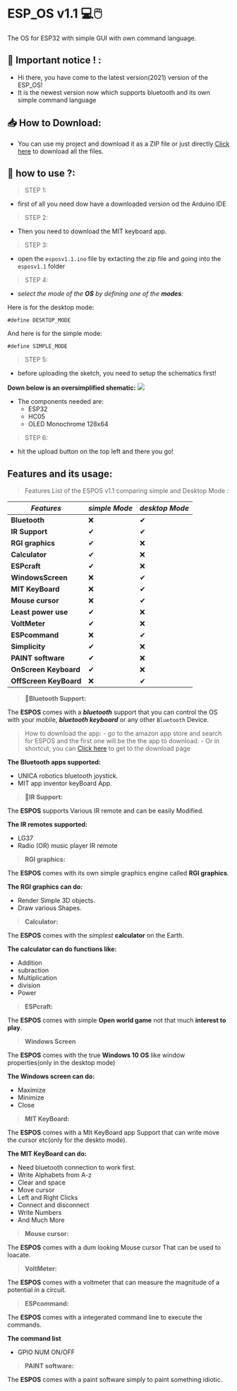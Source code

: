 # ESP_OS v1.1 💻🖱️
The OS for ESP32 with simple GUI with own command language.
## 📌 Important notice ! :
 - Hi there, you have come to the latest version(2021) version of the ESP_OS! 
 - It is the newest version now which supports bluetooth and its own simple command language
## 📥 How to Download:
- You can use my project and download it as a ZIP file  or just directly [Click here](https://github.com/HarishAathiyan/ESP_OS/archive/refs/heads/V1.1.zip) to download all the files.
## 🔨 how to use ?:
> STEP 1:
   - first of all you need dow have a downloaded version od the Arduino IDE
> STEP 2:   
   - Then you need to download the MIT keyboard app.
> STEP 3:
   - open the `esposv1.1.ino` file by extacting the zip file and going into the `esposv1.1` folder
> STEP 4:

  - _select the mode of the **OS** by defining one of the **modes**:_ 

 Here is for the desktop mode:

  `#define DESKTOP_MODE`

And here is for the simple mode:

`#define SIMPLE_MODE`
> STEP 5:

- before uploading the sketch, you need to setup the schematics first!

**Down below is an oversimplified shematic:**
![](https://user-images.githubusercontent.com/75715998/117460744-763c7580-af6a-11eb-9136-ce65acc9a56d.png)

- The components needed are:
   - ESP32
   - HC05
   - OLED Monochrome 128x64

 > STEP 6:
 - hit the upload button on the top left and there you go!

## Features and its usage:
> Features List of the ESPOS v1.1 comparing simple and Desktop Mode :

|***Features***|***simple Mode***|***desktop Mode***|
|---|---|---|
|**Bluetooth**|❌|✔|
|**IR Support**|✔|✔|
|**RGI graphics**|✔|❌|
|**Calculator**|✔|❌|
|**ESPcraft**|✔|❌|
|**WindowsScreen**|❌|✔|
|**MIT KeyBoard**|❌|✔|
|**Mouse cursor**|❌|✔|
|**Least power use**|✔|❌|
|**VoltMeter**|✔|❌|
|**ESPcommand**|❌|✔|
|**Simplicity**|✔|❌|
|**PAINT software**|✔|❌|
|**OnScreen Keyboard**|✔|❌|
|**OffScreen KeyBoard**|❌|✔|

> **📱Bluetooth Support:**


  The **ESPOS** comes with a  _**bluetooth**_ support that you can control the OS with your mobile, _**bluetooth keyboard**_ or any other `Bluetooth` Device.
   > How to download the app:
     - go to the amazon app store and search for ESPOS and the first one will be the the app to download.
     -  Or in shortcut, you can [Click here](https://www.amazon.com/dp/B095CN488K/ref=sr_1_1?dchild=1&keywords=espos&qid=1621490488&sr=8-1) to get to the download page

  **The Bluetooth apps supported:**
   - UNICA robotics bluetooth joystick.
   - MIT app inventor keyBoard App.

> **🔦IR Support:**

  The **ESPOS** supports Various IR remote and can be easily Modified.

  **The IR remotes supported:**
  - LG37
  - Radio (OR) music player IR remote
  
 > **RGI graphics:**

  The **ESPOS** comes with its own simple graphics engine called **RGI graphics**. 

  **The RGI graphics can do:**

  - Render Simple 3D objects.
  - Draw various Shapes.

> **Calculator:**

The **ESPOS** comes with the _simplest_ **calculator** on the Earth.

**The calculator can do functions like:**
 - Addition
 - subraction
 - Multiplication
 - division
 - Power

>**ESPcraft:**

The **ESPOS** comes with simple **Open world game** not that much **interest to play**.

>**Windows Screen**

The **ESPOS** comes with the true **Windows 10 OS** like window properties(only in the desktop mode)

**The Windows screen can do:**
- Maximize
- Minimize
- Close

>**MIT KeyBoard:**

The **ESPOS** comes with a MIt KeyBoard app Support that can write move the cursor etc(only for the deskto mode).

**The MIT KeyBoard can do:**
- Need  bluetooth connection to work first.
- Write Alphabets from A-z
- Clear and space
- Move cursor
- Left and Right Clicks
- Connect and disconnect
- Write Numbers
- And Much More

> **Mouse cursor:**

The **ESPOS** comes with a dum looking Mouse cursor That can be used to loacate.

> **VoltMeter:**

The **ESPOS** comes with a voltmeter that can measure the magnitude of a potential in a circuit.

> **ESPcommand:**

The **ESPOS** comes with a integerated command line to execute the commands.

**The command list**
- GPIO NUM ON/OFF

> **PAINT software:**

The **ESPOS** comes with a paint software simply to paint something idiotic.

